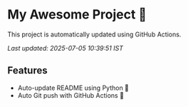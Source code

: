 # My Awesome Project 🚀

This project is automatically updated using GitHub Actions.

_Last updated: 2025-07-05 10:39:51 IST_

## Features
- Auto-update README using Python 🐍
- Auto Git push with GitHub Actions 🤖
